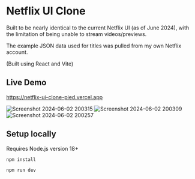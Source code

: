 # Netflix UI Clone

Built to be nearly identical to the current Netflix UI (as of June 2024), with the limitation of being unable to stream videos/previews.

The example JSON data used for titles was pulled from my own Netflix account.

(Built using React and Vite)

## Live Demo
https://netflix-ui-clone-pied.vercel.app

![Screenshot 2024-06-02 200315](https://github.com/davidzwfu/netflix-clone/assets/69821833/7177712b-27a2-452f-bd04-057ed713ff0e)
![Screenshot 2024-06-02 200309](https://github.com/davidzwfu/netflix-clone/assets/69821833/b3a8f89f-28a6-4b87-ac6e-2cfb8372f7cf)
![Screenshot 2024-06-02 200257](https://github.com/davidzwfu/netflix-clone/assets/69821833/3dcd954a-83f3-4a1c-a64e-194536e1f167)

## Setup locally

Requires Node.js version 18+

```bash
npm install

npm run dev
```
